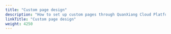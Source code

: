 ```yaml
---
title: "Custom page design"
description: "How to set up custom pages through QuanXiang Cloud Platform"
linkTitle: "Custom page design"
weight: 4250
---
```


